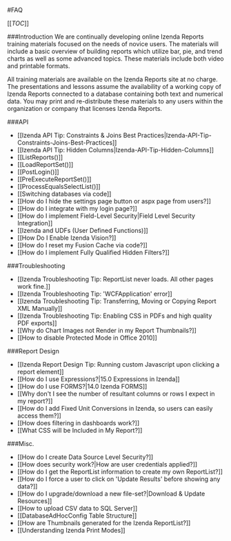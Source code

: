#FAQ

[[_TOC_]]

###Introduction
We are continually developing online Izenda Reports training materials focused on the needs of novice users. The materials will include a basic overview of building reports which utilize bar, pie, and trend charts as well as some advanced topics. These materials include both video and printable formats.

All training materials are available on the Izenda Reports site at no charge. The presentations and lessons assume the availability of a working copy of Izenda Reports connected to a database containing both text and numerical data. You may print and re-distribute these materials to any users within the organization or company that licenses Izenda Reports. 

###API

- [[Izenda API Tip: Constraints & Joins Best Practices|Izenda-API-Tip-Constraints-Joins-Best-Practices]]
- [[Izenda API Tip: Hidden Columns|Izenda-API-Tip-Hidden-Columns]]
- [[ListReports()]]
- [[LoadReportSet()]]
- [[PostLogin()]]
- [[PreExecuteReportSet()]]
- [[ProcessEqualsSelectList()]]
- [[Switching databases via code]]
- [[How do I hide the settings page button or aspx page from users?]]
- [[How do I integrate with my login page?]]
- [[How do I implement Field-Level Security|Field Level Security Integration]]
- [[Izenda and UDFs (User Defined Functions)]]
- [[How Do I Enable Izenda Vision?]]
- [[How do I reset my Fusion Cache via code?]]
- [[How do I implement Fully Qualified Hidden Filters?]]

###Troubleshooting

- [[Izenda Troubleshooting Tip: ReportList never loads. All other pages work fine.]]
- [[Izenda Troubleshooting Tip: 'WCFApplication' error]]
- [[Izenda Troubleshooting Tip: Transferring, Moving or Copying Report XML Manually]]
- [[Izenda Troubleshooting Tip: Enabling CSS in PDFs and high quality PDF exports]]
- [[Why do Chart Images not Render in my Report Thumbnails?]] 
- [[How to disable Protected Mode in Office 2010]]

###Report Design

- [[Izenda Report Design Tip: Running custom Javascript upon clicking a report element]]
- [[How do I use Expressions?|15.0 Expressions in Izenda]]
- [[How do I use FORMS?|14.0 Izenda FORMS]]
- [[Why don't I see the number of resultant columns or rows I expect in my report?]]
- [[How do I add Fixed Unit Conversions in Izenda, so users can easily access them?]]
- [[How does filtering in dashboards work?]]
- [[What CSS will be Included in My Report?]]


###Misc.

- [[How do I create Data Source Level Security?]]
- [[How does security work?|How are user credentials applied?]]
- [[How do I get the ReportList information to create my own ReportList?]]
- [[How do I force a user to click on 'Update Results' before showing any data?]]
- [[How do I upgrade/download a new file-set?|Download & Update Resources]]
- [[How to upload CSV data to SQL Server]]
- [[DatabaseAdHocConfig Table Structure]]
- [[How are Thumbnails generated for the Izenda ReportList?]]
- [[Understanding Izenda Print Modes]]